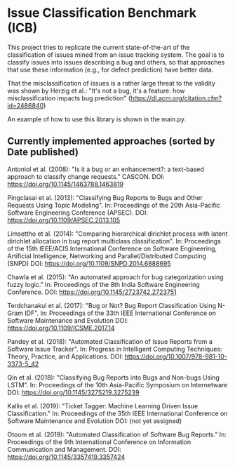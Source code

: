 # Issue Classification Benchmark (ICB)
This project tries to replicate the current state-of-the-art of the classification of issues mined from an issue 
tracking system. The goal is to classify issues into issues describing a bug and others, so that approaches that use 
these information (e.g., for defect prediction) have better data.

That the misclassification of issues is a rather large threat to the validity was shown by 
Herzig et al.: "It's not a bug, it's a feature: how misclassification impacts bug prediction" 
(https://dl.acm.org/citation.cfm?id=2486840)

An example of how to use this library is shown in the main.py.

Currently implemented approaches (sorted by Date published)
----------------------------------------------------------

Antoniol et al. (2008): "Is it a bug or an enhancement?: a text-based approach to classify change requests." CASCON. 
DOI: https://doi.org/10.1145/1463788.1463819

Pingclasai et al. (2013): "Classifying Bug Reports to Bugs and Other Requests Using Topic Modeling". 
In: Proceedings of the 20th Asia-Pacific Software Engineering Conference (APSEC). 
DOI: https://doi.org/10.1109/APSEC.2013.105

Limsettho et al. (2014): "Comparing hierarchical dirichlet process with latent dirichlet allocation in bug report 
multiclass classification". In: Proceedings of the 15th IEEE/ACIS International Conference on Software Engineering, 
Artificial Intelligence, Networking and Parallel/Distributed Computing (SNPD)
DOI: https://doi.org/10.1109/SNPD.2014.6888695

Chawla et al. (2015): "An automated approach for bug categorization using fuzzy logic." In: Proceedings of the 
8th India Software Engineering Conference.
DOI: https://doi.org/10.1145/2723742.2723751

Terdchanakul et al. (2017): "Bug or Not? Bug Report Classification Using N-Gram IDF". In: Proceedings of the 
33th IEEE International Conference on Software Maintenance and Evolution
DOI: https://doi.org/10.1109/ICSME.2017.14

Pandey et al. (2018): "Automated Classification of Issue Reports from a Software Issue Tracker". In: 
Progress in Intelligent Computing Techniques: Theory, Practice, and Applications.
DOI: https://doi.org/10.1007/978-981-10-3373-5_42

Qin et al. (2018): "Classifying Bug Reports into Bugs and Non-bugs Using LSTM". In: Proceedings of the 
10th Asia-Pacific Symposium on Internetware
DOI: https://doi.org/10.1145/3275219.3275239

Kallis et al. (2019): "Ticket Tagger: Machine Learning Driven Issue Classification." In: 
Proceedings of the 35th IEEE International Conference on Software Maintenance and Evolution
DOI: (not yet assigned)

Otoom et al. (2019): "Automated Classification of Software Bug Reports." In: Proceedings of the 9th International 
Conference on Information Communication and Management.
DOI: https://doi.org/10.1145/3357419.3357424

